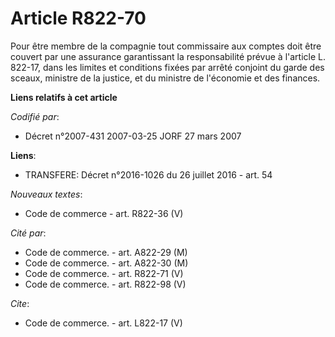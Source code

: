 # Article R822-70

Pour être membre de la compagnie tout commissaire aux comptes doit être couvert par une assurance garantissant la
responsabilité prévue à l'article L. 822-17, dans les limites et conditions fixées par arrêté conjoint du garde des sceaux,
ministre de la justice, et du ministre de l'économie et des finances.

**Liens relatifs à cet article**

_Codifié par_:

  - Décret n°2007-431 2007-03-25 JORF 27 mars 2007

**Liens**:

  - TRANSFERE: Décret n°2016-1026 du 26 juillet 2016 - art. 54

_Nouveaux textes_:

  - Code de commerce - art. R822-36 (V)

_Cité par_:

  - Code de commerce. - art. A822-29 (M)
  - Code de commerce. - art. A822-30 (M)
  - Code de commerce. - art. R822-71 (V)
  - Code de commerce. - art. R822-98 (V)

_Cite_:

  - Code de commerce. - art. L822-17 (V)
